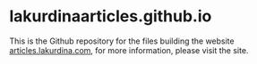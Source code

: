 # lakurdinaarticles.github.io

This is the Github repository for the files building the website [articles.lakurdina.com](https://articles.lakurdina.com), for more information, please visit the site.
